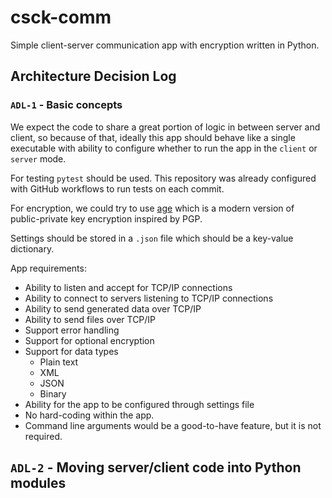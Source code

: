 # csck-comm

Simple client-server communication app with encryption written in Python.

## Architecture Decision Log

### `ADL-1` - Basic concepts

We expect the code to share a great portion of logic in between server and client, so because of that, ideally this app should behave like a single executable with ability to configure whether to run the app in the `client` or `server` mode.

For testing `pytest` should be used.
This repository was already configured with GitHub workflows to run tests on each commit.

For encryption, we could try to use [age](https://github.com/FiloSottile/age) which is a modern version of public-private key encryption inspired by PGP.

Settings should be stored in a `.json` file which should be a key-value dictionary.

App requirements:
 - Ability to listen and accept for TCP/IP connections
 - Ability to connect to servers listening to TCP/IP connections
 - Ability to send generated data over TCP/IP
 - Ability to send files over TCP/IP
 - Support error handling
 - Support for optional encryption
 - Support for data types
   - Plain text
   - XML
   - JSON
   - Binary
 - Ability for the app to be configured through settings file
 - No hard-coding within the app.
 - Command line arguments would be a good-to-have feature, but it is not required.

## `ADL-2` - Moving server/client code into Python modules

